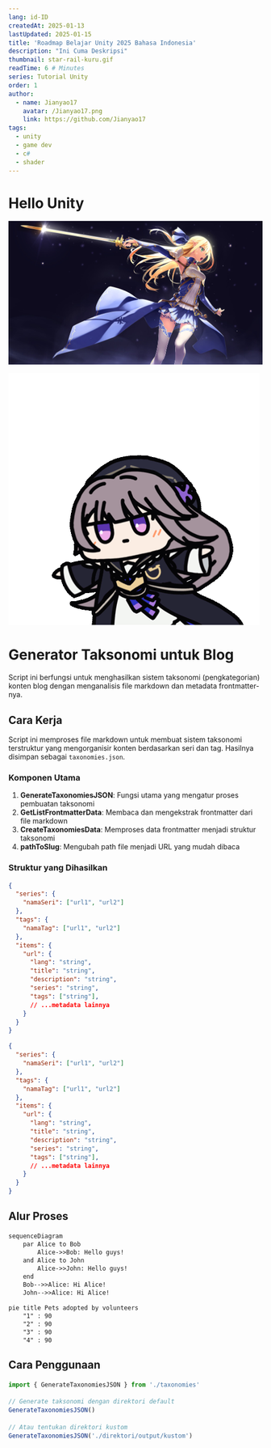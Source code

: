```yaml
---
lang: id-ID
createdAt: 2025-01-13
lastUpdated: 2025-01-15
title: 'Roadmap Belajar Unity 2025 Bahasa Indonesia'
description: "Ini Cuma Deskripsi"
thumbnail: star-rail-kuru.gif
readTime: 6 # Minutes
series: Tutorial Unity
order: 1
author:
  - name: Jianyao17
    avatar: /Jianyao17.png
    link: https://github.com/Jianyao17
tags:
  - unity
  - game dev
  - c#
  - shader
---
```


# Hello Unity

![677670.jpg](677670.jpg)

![Kuru-kuru](star-rail-kuru.gif)


# Generator Taksonomi untuk Blog

Script ini berfungsi untuk menghasilkan sistem taksonomi (pengkategorian) konten blog dengan menganalisis file markdown dan metadata frontmatter-nya.

## Cara Kerja

Script ini memproses file markdown untuk membuat sistem taksonomi terstruktur yang mengorganisir konten berdasarkan seri dan tag. Hasilnya disimpan sebagai `taxonomies.json`.

### Komponen Utama

1. **GenerateTaxonomiesJSON**: Fungsi utama yang mengatur proses pembuatan taksonomi
2. **GetListFrontmatterData**: Membaca dan mengekstrak frontmatter dari file markdown
3. **CreateTaxonomiesData**: Memproses data frontmatter menjadi struktur taksonomi
4. **pathToSlug**: Mengubah path file menjadi URL yang mudah dibaca

### Struktur yang Dihasilkan

```json
{
  "series": {
    "namaSeri": ["url1", "url2"]
  },
  "tags": {
    "namaTag": ["url1", "url2"]
  },
  "items": {
    "url": {
      "lang": "string",
      "title": "string",
      "description": "string",
      "series": "string",
      "tags": ["string"],
      // ...metadata lainnya
    }
  }
}
```

```json
{
  "series": {
    "namaSeri": ["url1", "url2"]
  },
  "tags": {
    "namaTag": ["url1", "url2"]
  },
  "items": {
    "url": {
      "lang": "string",
      "title": "string",
      "description": "string",
      "series": "string",
      "tags": ["string"],
      // ...metadata lainnya
    }
  }
}
```

## Alur Proses

```mermaid
sequenceDiagram
    par Alice to Bob
        Alice->>Bob: Hello guys!
    and Alice to John
        Alice->>John: Hello guys!
    end
    Bob-->>Alice: Hi Alice! 
    John-->>Alice: Hi Alice! 
```

```mermaid
pie title Pets adopted by volunteers
    "1" : 90
    "2" : 90
    "3" : 90
    "4" : 90
```

## Cara Penggunaan

```js
import { GenerateTaxonomiesJSON } from './taxonomies'

// Generate taksonomi dengan direktori default
GenerateTaxonomiesJSON()

// Atau tentukan direktori kustom
GenerateTaxonomiesJSON('./direktori/output/kustom')
```
